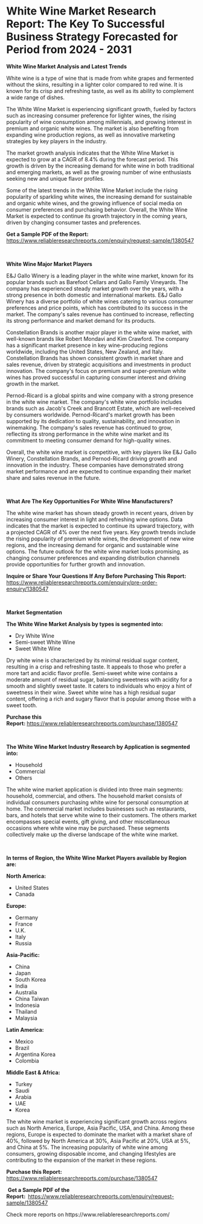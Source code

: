 <p><h1>White Wine Market Research Report: The Key To Successful Business Strategy Forecasted for Period from 2024 - 2031</h1></p><p><strong>White Wine Market Analysis and Latest Trends</strong></p>
<p><p>White wine is a type of wine that is made from white grapes and fermented without the skins, resulting in a lighter color compared to red wine. It is known for its crisp and refreshing taste, as well as its ability to complement a wide range of dishes.</p><p>The White Wine Market is experiencing significant growth, fueled by factors such as increasing consumer preference for lighter wines, the rising popularity of wine consumption among millennials, and growing interest in premium and organic white wines. The market is also benefiting from expanding wine production regions, as well as innovative marketing strategies by key players in the industry.</p><p>The market growth analysis indicates that the White Wine Market is expected to grow at a CAGR of 8.4% during the forecast period. This growth is driven by the increasing demand for white wine in both traditional and emerging markets, as well as the growing number of wine enthusiasts seeking new and unique flavor profiles.</p><p>Some of the latest trends in the White Wine Market include the rising popularity of sparkling white wines, the increasing demand for sustainable and organic white wines, and the growing influence of social media on consumer preferences and purchasing behavior. Overall, the White Wine Market is expected to continue its growth trajectory in the coming years, driven by changing consumer tastes and preferences.</p></p>
<p><strong>Get a Sample PDF of the Report:&nbsp;</strong> <a href="https://www.reliableresearchreports.com/enquiry/request-sample/1380547">https://www.reliableresearchreports.com/enquiry/request-sample/1380547</a></p>
<p>&nbsp;</p>
<p><strong>White Wine Major Market Players</strong></p>
<p><p>E&J Gallo Winery is a leading player in the white wine market, known for its popular brands such as Barefoot Cellars and Gallo Family Vineyards. The company has experienced steady market growth over the years, with a strong presence in both domestic and international markets. E&J Gallo Winery has a diverse portfolio of white wines catering to various consumer preferences and price points, which has contributed to its success in the market. The company's sales revenue has continued to increase, reflecting its strong performance and market demand for its products.</p><p>Constellation Brands is another major player in the white wine market, with well-known brands like Robert Mondavi and Kim Crawford. The company has a significant market presence in key wine-producing regions worldwide, including the United States, New Zealand, and Italy. Constellation Brands has shown consistent growth in market share and sales revenue, driven by strategic acquisitions and investments in product innovation. The company's focus on premium and super-premium white wines has proved successful in capturing consumer interest and driving growth in the market.</p><p>Pernod-Ricard is a global spirits and wine company with a strong presence in the white wine market. The company's white wine portfolio includes brands such as Jacob's Creek and Brancott Estate, which are well-received by consumers worldwide. Pernod-Ricard's market growth has been supported by its dedication to quality, sustainability, and innovation in winemaking. The company's sales revenue has continued to grow, reflecting its strong performance in the white wine market and its commitment to meeting consumer demand for high-quality wines.</p><p>Overall, the white wine market is competitive, with key players like E&J Gallo Winery, Constellation Brands, and Pernod-Ricard driving growth and innovation in the industry. These companies have demonstrated strong market performance and are expected to continue expanding their market share and sales revenue in the future.</p></p>
<p>&nbsp;</p>
<p><strong>What Are The Key Opportunities For White Wine Manufacturers?</strong></p>
<p><p>The white wine market has shown steady growth in recent years, driven by increasing consumer interest in light and refreshing wine options. Data indicates that the market is expected to continue its upward trajectory, with a projected CAGR of 4% over the next five years. Key growth trends include the rising popularity of premium white wines, the development of new wine regions, and the increasing demand for organic and sustainable wine options. The future outlook for the white wine market looks promising, as changing consumer preferences and expanding distribution channels provide opportunities for further growth and innovation.</p></p>
<p><strong>Inquire or Share Your Questions If Any Before Purchasing This Report:</strong> <a href="https://www.reliableresearchreports.com/enquiry/pre-order-enquiry/1380547">https://www.reliableresearchreports.com/enquiry/pre-order-enquiry/1380547</a></p>
<p>&nbsp;</p>
<p><strong>Market Segmentation</strong></p>
<p><strong>The White Wine Market Analysis by types is segmented into:</strong></p>
<p><ul><li>Dry White Wine</li><li>Semi-sweet White Wine</li><li>Sweet White Wine</li></ul></p>
<p><p>Dry white wine is characterized by its minimal residual sugar content, resulting in a crisp and refreshing taste. It appeals to those who prefer a more tart and acidic flavor profile. Semi-sweet white wine contains a moderate amount of residual sugar, balancing sweetness with acidity for a smooth and slightly sweet taste. It caters to individuals who enjoy a hint of sweetness in their wine. Sweet white wine has a high residual sugar content, offering a rich and sugary flavor that is popular among those with a sweet tooth.</p></p>
<p><strong>Purchase this Report:&nbsp;</strong><a href="https://www.reliableresearchreports.com/purchase/1380547">https://www.reliableresearchreports.com/purchase/1380547</a></p>
<p>&nbsp;</p>
<p><strong>The White Wine Market Industry Research by Application is segmented into:</strong></p>
<p><ul><li>Household</li><li>Commercial</li><li>Others</li></ul></p>
<p><p>The white wine market application is divided into three main segments: household, commercial, and others. The household market consists of individual consumers purchasing white wine for personal consumption at home. The commercial market includes businesses such as restaurants, bars, and hotels that serve white wine to their customers. The others market encompasses special events, gift giving, and other miscellaneous occasions where white wine may be purchased. These segments collectively make up the diverse landscape of the white wine market.</p></p>
<p>&nbsp;</p>
<p><strong>In terms of Region, the White Wine Market Players available by Region are:</strong></p>
<p>
    <p> <strong> North America: </strong>
        <ul>
            <li>United States</li>
            <li>Canada</li>
        </ul>
        </p> 
    <p> <strong> Europe: </strong>
        <ul>
            <li>Germany</li>
            <li>France</li>
            <li>U.K.</li>
            <li>Italy</li>
            <li>Russia</li>
        </ul>
        </p> 
    <p> <strong> Asia-Pacific: </strong>
        <ul>
            <li>China</li>
            <li>Japan</li>
            <li>South Korea</li>
            <li>India</li>
            <li>Australia</li>
            <li>China Taiwan</li>
            <li>Indonesia</li>
            <li>Thailand</li>
            <li>Malaysia</li>
        </ul>
        </p> 
    <p> <strong> Latin America: </strong>
        <ul>
            <li>Mexico</li>
            <li>Brazil</li>
            <li>Argentina Korea</li>
            <li>Colombia</li>
        </ul>
        </p> 
    <p> <strong> Middle East & Africa: </strong>
        <ul>
            <li>Turkey</li>
            <li>Saudi</li>
            <li>Arabia</li>
            <li>UAE</li>
            <li>Korea</li>
        </ul>
    </p>
    </p>
<p><p>The white wine market is experiencing significant growth across regions such as North America, Europe, Asia Pacific, USA, and China. Among these regions, Europe is expected to dominate the market with a market share of 40%, followed by North America at 30%, Asia Pacific at 20%, USA at 5%, and China at 5%. The increasing popularity of white wine among consumers, growing disposable income, and changing lifestyles are contributing to the expansion of the market in these regions.</p></p>
<p><strong>Purchase this Report: </strong><a href="https://www.reliableresearchreports.com/purchase/1380547">https://www.reliableresearchreports.com/purchase/1380547</a></p>
<p>&nbsp;<strong>Get a Sample PDF of the Report:&nbsp;&nbsp;</strong><a href="https://www.reliableresearchreports.com/enquiry/request-sample/1380547">https://www.reliableresearchreports.com/enquiry/request-sample/1380547</a></p>
<p><strong></strong></p>
<p>Check more reports on https://www.reliableresearchreports.com/</p>